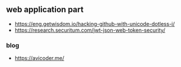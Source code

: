 ## web application part
- https://eng.getwisdom.io/hacking-github-with-unicode-dotless-i/
- https://research.securitum.com/jwt-json-web-token-security/

### blog
- https://avicoder.me/
